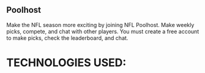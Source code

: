 ## Poolhost
Make the NFL season more exciting by joining NFL Poolhost. Make weekly picks, compete, and chat with other players. 
You must create a free account to make picks, check the leaderboard, and chat. 

# TECHNOLOGIES USED: 


